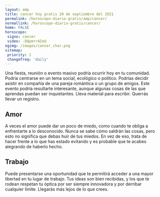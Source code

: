 ```yaml
---
layout: amp
title: cancer hoy gratis 20 de septiembre del 2021 
permalink: /horoscopo-diario-gratis/amp/cancer/
normallink: /horoscopo-diario-gratis/cancer/
home: FALSE
horoscopo:
 signo: cancer
 video: -DQpmrrAIeU
ogimg: /images/cancer_char.png
sitemap:
 priority: 1
 changefreq: 'daily'
---
```



Una fiesta, reunión o evento masivo podría ocurrir hoy en tu comunidad. Podría centrarse en un tema social, ecológico o político. Podrías decidir asistir en compañía de una pareja romántica o un grupo de amigos. Este evento podría resultarte interesante, aunque algunas cosas de las que aprendas puedan ser inquietantes. Lleva material para escribir. Querrás llevar un registro.

## Amor

A veces el amor puede dar un poco de miedo, como cuando te obliga a enfrentarte a lo desconocido. Nunca se sabe cómo saldrán las cosas, pero esto no significa que debas huir de tus miedos. En vez de eso, trata de hacer frente a lo que has estado evitando y es probable que te acabes alegrando de haberlo hecho.

## Trabajo

Puede presentarse una oportunidad que te permitirá acceder a una mayor libertad en tu lugar de trabajo. Tus ideas son bien recibidas, y los que te rodean respetan tu óptica por ser siempre innovadora y por derribar cualquier límite. Llegarás más lejos de lo que crees.